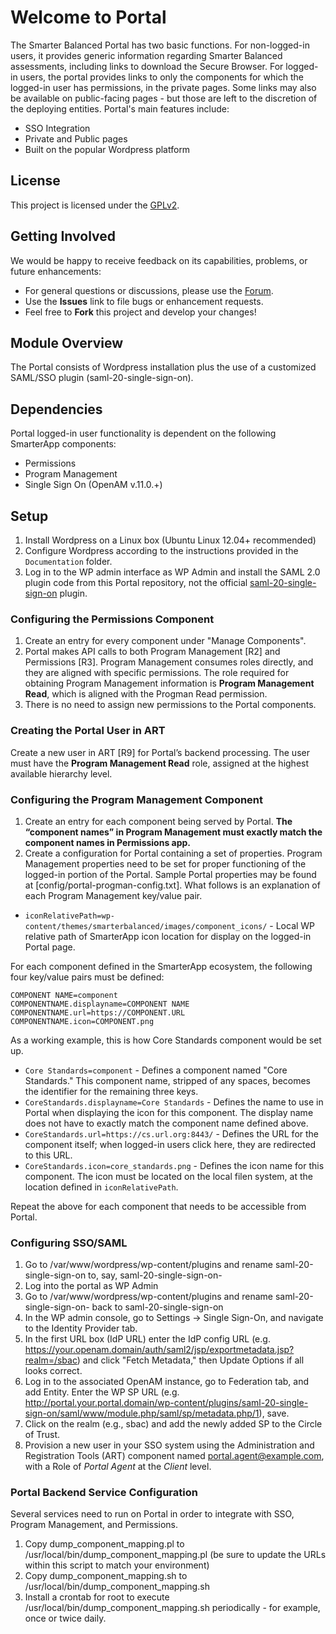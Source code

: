 # Welcome to Portal #
The Smarter Balanced Portal has two basic functions. For non-logged-in users, it provides generic information regarding Smarter Balanced assessments, including links to download the Secure Browser. For logged-in users, the portal provides links to only the components for which the logged-in user has permissions, in the private pages. Some links may also be available on public-facing pages - but those are left to the discretion of the deploying entities. Portal's main features include:

* SSO Integration
* Private and Public pages
* Built on the popular Wordpress platform  

## License ##
This project is licensed under the [GPLv2](http://www.gnu.org/licenses/gpl-2.0.html).

## Getting Involved ##
We would be happy to receive feedback on its capabilities, problems, or future enhancements:

* For general questions or discussions, please use the [Forum](http://forum.opentestsystem.org/viewforum.php?f=5).
* Use the **Issues** link to file bugs or enhancement requests.
* Feel free to **Fork** this project and develop your changes!

## Module Overview
The Portal consists of Wordpress installation plus the use of a customized SAML/SSO plugin (saml-20-single-sign-on).

## Dependencies
Portal logged-in user functionality is dependent on the following SmarterApp components:

* Permissions
* Program Management
* Single Sign On (OpenAM v.11.0.+)

## Setup

1. Install Wordpress on a Linux box (Ubuntu Linux 12.04+ recommended)
1. Configure Wordpress according to the instructions provided in the `Documentation` folder.
1. Log in to the WP admin interface as WP Admin and install the SAML 2.0 plugin code from this Portal repository, not the official [saml-20-single-sign-on](https://wordpress.org/plugins/saml-20-single-sign-on/) plugin.

### Configuring the Permissions Component
1. Create an entry for every component under "Manage Components".
1. Portal makes API calls to both Program Management [R2] and Permissions [R3]. Program Management consumes roles directly, and they are aligned with specific permissions. The role required for obtaining Program Management information is **Program Management Read**, which is aligned with the Progman Read permission. 
1. There is no need to assign new permissions to the Portal components.

### Creating the Portal User in ART
Create a new user in ART [R9] for Portal’s backend processing. The user must have the **Program Management Read** role, assigned at the highest available hierarchy level.

### Configuring the Program Management Component
1. Create an entry for each component being served by Portal. **The “component names” in Program Management must exactly match the component names in Permissions app.**  
1. Create a configuration for Portal containing a set of properties. Program Management properties need to be set for proper functioning of the logged-in portion of the Portal. Sample Portal properties may be found at [config/portal-progman-config.txt]. What follows is an explanation of each Program Management key/value pair.

* `iconRelativePath=wp-content/themes/smarterbalanced/images/component_icons/` - Local WP relative path of SmarterApp icon location for display on the logged-in Portal page.

For each component defined in the SmarterApp ecosystem, the following four key/value pairs must be defined:
```
COMPONENT NAME=component
COMPONENTNAME.displayname=COMPONENT NAME
COMPONENTNAME.url=https://COMPONENT.URL
COMPONENTNAME.icon=COMPONENT.png
```

As a working example, this is how Core Standards component would be set up. 

* `Core Standards=component` - Defines a component named "Core Standards." This component name, stripped of any spaces, becomes the identifier for the remaining three keys.
* `CoreStandards.displayname=Core Standards` - Defines the name to use in Portal when displaying the icon for this component. The display name does not have to exactly match the component name defined above.
* `CoreStandards.url=https://cs.url.org:8443/` - Defines the URL for the component itself; when logged-in users click here, they are redirected to this URL.
* `CoreStandards.icon=core_standards.png` - Defines the icon name for this component. The icon must be located on the local filen system, at the location defined in `iconRelativePath`.

Repeat the above for each component that needs to be accessible from Portal.

### Configuring SSO/SAML
1. Go to /var/www/wordpress/wp-content/plugins and rename saml-20-single-sign-on to, say, saml-20-single-sign-on-
1. Log into the portal as WP Admin
1. Go to /var/www/wordpress/wp-content/plugins and rename saml-20-single-sign-on- back to saml-20-single-sign-on
1. In the WP admin console, go to Settings -> Single Sign-On, and navigate to the Identity Provider tab. 
1. In the first URL box (IdP URL) enter the IdP config URL (e.g. https://your.openam.domain/auth/saml2/jsp/exportmetadata.jsp?realm=/sbac) and click "Fetch Metadata," then Update Options if all looks correct.
1. Log in to the associated OpenAM instance, go to Federation tab, and add Entity. Enter the WP SP URL (e.g. http://portal.your.portal.domain/wp-content/plugins/saml-20-single-sign-on/saml/www/module.php/saml/sp/metadata.php/1), save.
1. Click on the realm (e.g., sbac) and add the newly added SP to the Circle of Trust.
1. Provision a new user in your SSO system using the Administration and Registration Tools (ART) component named portal.agent@example.com, with a Role of *Portal Agent* at the *Client* level.

### Portal Backend Service Configuration
Several services need to run on Portal in order to integrate with SSO, Program Management, and Permissions.

1. Copy dump_component_mapping.pl to /usr/local/bin/dump_component_mapping.pl (be sure to update the URLs within this script to match your environment)
1. Copy dump_component_mapping.sh to /usr/local/bin/dump_component_mapping.sh
1. Install a crontab for root to execute /usr/local/bin/dump_component_mapping.sh periodically - for example, once or twice daily.